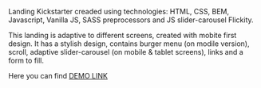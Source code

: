 Landing Kickstarter creaded using technologies: HTML, CSS, BEM, Javascript, Vanilla JS, SASS preprocessors and JS
slider-carousel Flickity.

This landing is adaptive to different screens, created with mobite first design. It has a stylish design, contains
burger menu (on modile version), scroll, adaptive slider-carousel (on mobile & tablet screens), links and a form to
fill.

Here you can find [DEMO LINK](https://dmitrymatvichuk.github.io/kickstarter-landing/)
